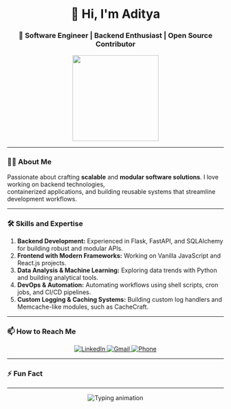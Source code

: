 <h1 align="center">👋 Hi, I'm Aditya</h1>

<h3 align="center">
  🚀 Software Engineer | Backend Enthusiast | Open Source Contributor
</h3>

<p align="center">
  <img src="https://user-images.githubusercontent.com/5141132/87228146-5b63c080-c39f-11ea-8f77-3cfa15a6e500.gif" width="200">
</p>

---

### 👨‍💻 About Me

Passionate about crafting **scalable** and **modular software solutions**. I love working on backend technologies,  
containerized applications, and building reusable systems that streamline development workflows.

---

### 🛠️ Skills and Expertise

1. **Backend Development:** Experienced in Flask, FastAPI, and SQLAlchemy for building robust and modular APIs.  
2. **Frontend with Modern Frameworks:** Working on Vanilla JavaScript and React.js projects.  
3. **Data Analysis & Machine Learning:** Exploring data trends with Python and building analytical tools.  
4. **DevOps & Automation:** Automating workflows using shell scripts, cron jobs, and CI/CD pipelines.  
5. **Custom Logging & Caching Systems:** Building custom log handlers and Memcache-like modules, such as CacheCraft.

---

### 📫 How to Reach Me  

<p align="center">
  <a href="https://www.linkedin.com/in/aditya-gupta1998/" target="_blank">
    <img src="https://img.shields.io/badge/LinkedIn-Aditya%20Gupta-blue?logo=linkedin" alt="LinkedIn">
  </a>
  <a href="mailto:aditya98gupta@gmail.com" target="_blank">
    <img src="https://img.shields.io/badge/Gmail-aditya98gupta%40gmail.com-red?logo=gmail" alt="Gmail">
  </a>
  <a href="tel:+919643652605" target="_blank">
    <img src="https://img.shields.io/badge/Call%20Me-9643652605-brightgreen?logo=phone" alt="Phone">
  </a>
</p>

---

### ⚡ Fun Fact  
---

<p align="center">
  <img src="https://readme-typing-svg.demolab.com?font=Fira+Code&weight=600&size=22&duration=4000&pause=1000&center=true&vCenter=true&width=450&lines=Keep+learning%2C+keep+building!;Embrace+the+bugs!+🐛" alt="Typing animation">
</p>
